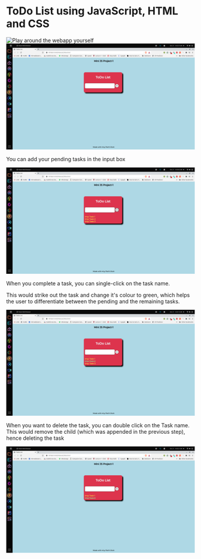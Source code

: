 # ToDo List using JavaScript, HTML and CSS
![Play around the webapp yourself](https://parthmshah1302.github.io/ToDo-List/)
![alt text](https://github.com/parthmshah1302/ToDo-List/blob/master/Screenshots/1.png)


You can add your pending tasks in the input box

![alt text](https://github.com/parthmshah1302/ToDo-List/blob/master/Screenshots/2.png)

When you complete a task, you can single-click on the task name.

This would strike out the task and change it&#39;s colour to green, which helps the user to differentiate between the pending and the remaining tasks.

![alt text](https://github.com/parthmshah1302/ToDo-List/blob/master/Screenshots/3.png?raw=true)

When you want to delete the task, you can double click on the Task name. This would remove the child (which was appended in the previous step), hence deleting the task

![alt text](https://github.com/parthmshah1302/ToDo-List/blob/master/Screenshots/4.png?raw=true)
